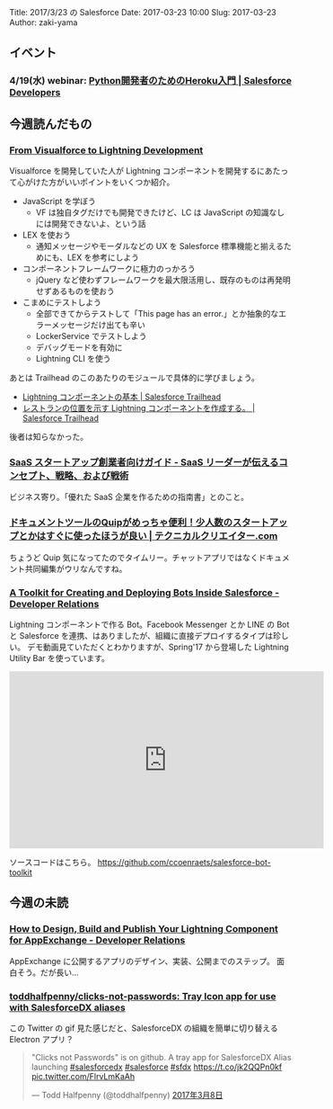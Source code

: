 Title: 2017/3/23 の Salesforce
Date: 2017-03-23 10:00
Slug: 2017-03-23
Author: zaki-yama

## イベント

### 4/19(水) webinar: [Python開発者のためのHeroku入門 | Salesforce Developers](https://developer.salesforce.com/events/webinars/python_heroku_0419/?d=7010M000000mlrc#.WL4Wt8upPQo.twitter)


## 今週読んだもの

### [From Visualforce to Lightning Development](https://blog.texei.com/from-visualforce-to-lightning-development-fb51e1da6aa4#.2eegvifv8)

 Visualforce を開発していた人が Lightning コンポーネントを開発するにあたって心がけた方がいいポイントをいくつか紹介。

- JavaScript を学ぼう
    - VF は独自タグだけでも開発できたけど、LC は JavaScript の知識なしには開発できないよ、という話
- LEX を使おう
    - 通知メッセージやモーダルなどの UX を Salesforce 標準機能と揃えるためにも、LEX を参考にしよう
- コンポーネントフレームワークに極力のっかろう
    - jQuery など使わずフレームワークを最大限活用し、既存のものは再発明せずあるものを使おう
- こまめにテストしよう
    - 全部できてからテストして「This page has an error.」とか抽象的なエラーメッセージだけ出ても辛い
    - LockerService でテストしよう
    - デバッグモードを有効に
    - Lightning CLI を使う

あとは Trailhead のこのあたりのモジュールで具体的に学びましょう。

- [Lightning コンポーネントの基本 | Salesforce Trailhead](https://trailhead.salesforce.com/ja/modules/lex_dev_lc_basics)
- [レストランの位置を示す Lightning コンポーネントを作成する。 | Salesforce Trailhead](https://trailhead.salesforce.com/ja/projects/workshop-lightning-restaurant-locator)

後者は知らなかった。

### [SaaS スタートアップ創業者向けガイド - SaaS リーダーが伝えるコンセプト、戦略、および戦術](https://www.salesforce.com/jp/smallbusinesscenter/resources/SaaS-Startup-Founders-Guide.jsp)

ビジネス寄り。「優れた SaaS 企業を作るための指南書」とのこと。

### [ドキュメントツールのQuipがめっちゃ便利！少人数のスタートアップとかはすぐに使ったほうが良い | テクニカルクリエイター.com](http://technical-creator.com/quip/)

ちょうど Quip 気になってたのでタイムリー。チャットアプリではなくドキュメント共同編集がウリなんですね。

### [A Toolkit for Creating and Deploying Bots Inside Salesforce - Developer Relations](https://developer.salesforce.com/blogs/developer-relations/2017/03/bot-toolkit-creating-deploying-bots-inside-salesforce.html)

Lightning コンポーネントで作る Bot。Facebook Messenger とか LINE の Bot と Salesforce を連携、はありましたが、組織に直接デプロイするタイプは珍しい。
デモ動画見ていただくとわかりますが、Spring'17 から登場した Lightning Utility Bar を使っています。

<iframe width="560" height="315" src="https://www.youtube.com/embed/vFNkqakHOTc" frameborder="0" allowfullscreen></iframe>

ソースコードはこちら。
https://github.com/ccoenraets/salesforce-bot-toolkit

## 今週の未読

### [How to Design, Build and Publish Your Lightning Component for AppExchange - Developer Relations](https://developer.salesforce.com/blogs/developer-relations/2017/03/design-build-publish-lighting-component-appexchange.html)

AppExchange に公開するアプリのデザイン、実装、公開までのステップ。
面白そう。だが長い...

### [toddhalfpenny/clicks-not-passwords: Tray Icon app for use with SalesforceDX aliases](https://github.com/toddhalfpenny/clicks-not-passwords)

この Twitter の gif 見た感じだと、SalesforceDX の組織を簡単に切り替える Electron アプリ？

<blockquote class="twitter-tweet" data-lang="ja"><p lang="en" dir="ltr">&quot;Clicks not Passwords&quot; is on github. A tray app for SalesforceDX Alias launching <a href="https://twitter.com/hashtag/salesforcedx?src=hash">#salesforcedx</a> <a href="https://twitter.com/hashtag/salesforce?src=hash">#salesforce</a> <a href="https://twitter.com/hashtag/sfdx?src=hash">#sfdx</a> <a href="https://t.co/jk2QQPn0kf">https://t.co/jk2QQPn0kf</a> <a href="https://t.co/FlrvLmKaAh">pic.twitter.com/FlrvLmKaAh</a></p>&mdash; Todd Halfpenny (@toddhalfpenny) <a href="https://twitter.com/toddhalfpenny/status/839404507079520256">2017年3月8日</a></blockquote>
<script async src="//platform.twitter.com/widgets.js" charset="utf-8"></script>
